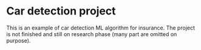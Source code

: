 # Car detection project

This is an example of car detection ML algorithm for insurance. 
The project is not finished and still on research phase (many part are omitted on purpose).
